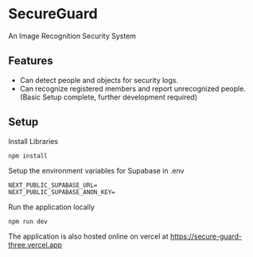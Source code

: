 # SecureGuard

An Image Recognition Security System

## Features

- Can detect people and objects for security logs.
- Can recognize registered members and report unrecognized people. (Basic Setup complete, further development required)

## Setup

Install Libraries

```
npm install
```

Setup the environment variables for Supabase in .env

```
NEXT_PUBLIC_SUPABASE_URL=
NEXT_PUBLIC_SUPABASE_ANON_KEY=
```

Run the application locally

```
npm run dev
```

The application is also hosted online on vercel at https://secure-guard-three.vercel.app

